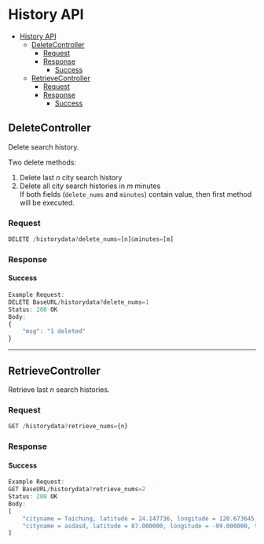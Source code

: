 # History API
- [History API](#history-api)
  - [DeleteController](#deletecontroller)
    - [Request](#request)
    - [Response](#response)
      - [Success](#success)
  - [RetrieveController](#retrievecontroller)
    - [Request](#request-1)
    - [Response](#response-1)
      - [Success](#success-1)

## DeleteController
Delete search history.
  
Two delete methods:  
1. Delete last $n$ city search history
2. Delete all city search histories in $m$ minutes  
   If both fields (`delete_nums` and `minutes`) contain value, then first method will be executed.
### Request
```js
DELETE /historydata?delete_nums=[n]&minutes=[m]
```
### Response
#### Success
```js
Example Request:
DELETE BaseURL/historydata?delete_nums=1
Status: 200 OK
Body:
{
    "msg": "1 deleted"
}
```

---
## RetrieveController
Retrieve last $n$ search histories.
### Request
```js
GET /historydata?retrieve_nums={n}
```
### Response
#### Success
```js
Example Request:
GET BaseURL/historydata?retrieve_nums=2
Status: 200 OK
Body:
[
    "cityname = Taichung, latitude = 24.147736, longitude = 120.673645, temperature = 0.00, last_modify = 2023/5/4 下午 10:11:03, search_time = 2023/5/4 下午 10:11:28 ",
    "cityname = asdasd, latitude = 87.000000, longitude = -99.000000, temperature = 300.00, last_modify = 2023/5/4 上午 04:52:00, search_time = 2023/5/4 上午 05:58:45 "
]
```
